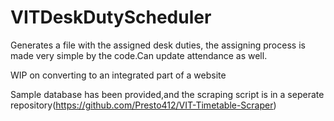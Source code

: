 # VITDeskDutyScheduler
Generates a file with the assigned desk duties, the assigning process is made very simple by the code.Can update attendance as well.


WIP on converting to an integrated part of a website


Sample database has been provided,and the scraping script is in a seperate repository(https://github.com/Presto412/VIT-Timetable-Scraper)
